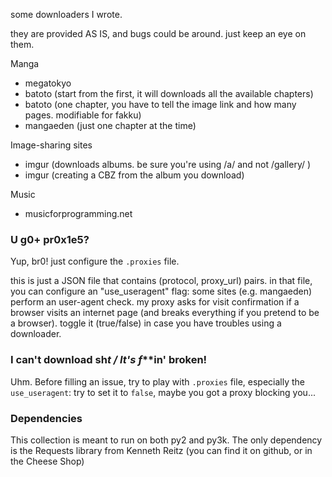 some downloaders I wrote.

they are provided AS IS, and bugs could be around. just keep an eye on them.

Manga
* megatokyo
* batoto (start from the first, it will downloads all the available chapters)
* batoto (one chapter, you have to tell the image link and how many pages. modifiable for fakku)
* mangaeden (just one chapter at the time)

Image-sharing sites
* imgur (downloads albums. be sure you're using /a/ and not /gallery/ )
* imgur (creating a CBZ from the album you download)

Music
* musicforprogramming.net

### U g0+ pr0x1e5? ###
Yup, br0! just configure the `.proxies` file.

this is just a JSON file that contains (protocol, proxy_url) pairs.
in that file, you can configure an "use_useragent" flag: some sites (e.g. mangaeden) perform an user-agent check. my proxy asks for visit confirmation if a browser visits an internet page (and breaks everything if you pretend to be a browser). toggle it (true/false) in case you have troubles using a downloader. 

### I can't download sh*t / It's f***in' broken! ###
Uhm. Before filling an issue, try to play with `.proxies` file, especially the `use_useragent`: try to set it to `false`, maybe you got a proxy blocking you... 

### Dependencies ###
This collection is meant to run on both py2 and py3k.
The only dependency is the Requests library from Kenneth Reitz (you can find it on github, or in the Cheese Shop)